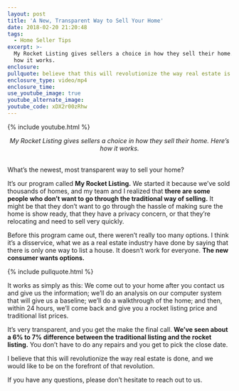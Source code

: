 ```yaml
---
layout: post
title: 'A New, Transparent Way to Sell Your Home'
date: 2018-02-20 21:20:48
tags:
  - Home Seller Tips
excerpt: >-
  My Rocket Listing gives sellers a choice in how they sell their home. Here’s
  how it works.
enclosure:
pullquote: believe that this will revolutionize the way real estate is done.
enclosure_type: video/mp4
enclosure_time:
use_youtube_image: true
youtube_alternate_image:
youtube_code: xDX2r00zRhw
---
```


{% include youtube.html %}

<center><em>My Rocket Listing gives sellers a choice in how they sell their home. Here&rsquo;s how it works.</em></center>

<center>&nbsp;</center>

What’s the newest, most transparent way to sell your home?

It’s our program called **My Rocket Listing.** We started it because we’ve sold thousands of homes, and my team and I realized that **there are some people who don’t want to go through the traditional way of selling.** It might be that they don’t want to go through the hassle of making sure the home is show ready, that they have a privacy concern, or that they’re relocating and need to sell very quickly.

Before this program came out, there weren’t really too many options. I think it’s a disservice, what we as a real estate industry have done by saying that there is only one way to list a house. It doesn’t work for everyone. **The new consumer wants options.**

{% include pullquote.html %}

It works as simply as this: We come out to your home after you contact us and give us the information; we’ll do an analysis on our computer system that will give us a baseline; we’ll do a walkthrough of the home; and then, within 24 hours, we’ll come back and give you a rocket listing price and traditional list prices.

It’s very transparent, and you get the make the final call. **We’ve seen about a 6% to 7% difference between the traditional listing and the rocket listing.** You don’t have to do any repairs and you get to pick the close date.

I believe that this will revolutionize the way real estate is done, and we would like to be on the forefront of that revolution.

If you have any questions, please don’t hesitate to reach out to us.<br>